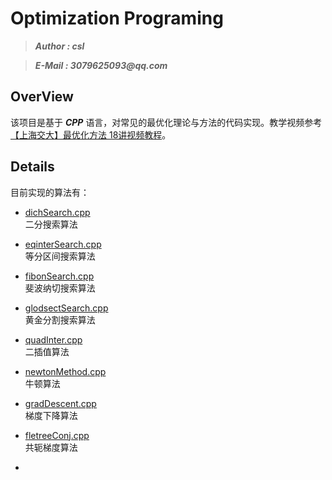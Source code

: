 # Optimization Programing
>___Author : csl___  

>___E-Mail : 3079625093@qq.com___

## OverView

该项目是基于 ___CPP___ 语言，对常见的最优化理论与方法的代码实现。教学视频参考 [【上海交大】最优化方法 18讲视频教程](https://www.bilibili.com/video/BV1nx411x7dY?p=1)。  

## Details

目前实现的算法有：   
+ [dichSearch.cpp](./src/dichSearch.cpp)   
    二分搜索算法

+ [eqinterSearch.cpp](./src/eqinterSearch.cpp)   
    等分区间搜索算法

+ [fibonSearch.cpp](./src/fibonSearch.cpp)   
    斐波纳切搜索算法

+ [glodsectSearch.cpp](./src/glodsectSearch.cpp)   
    黄金分割搜索算法

+ [quadInter.cpp](./src/quadInter.cpp)   
    二插值算法

+ [newtonMethod.cpp](./src/newtonMethod.cpp)   
    牛顿算法

+ [gradDescent.cpp](./src/gradDescent.cpp)   
    梯度下降算法

+ [fletreeConj.cpp](./src/fletreeConj.cpp)   
    共轭梯度算法

+ 